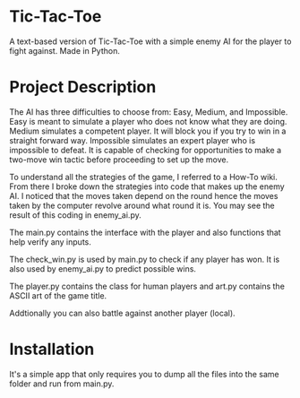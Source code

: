 # Tic-Tac-Toe
A text-based version of Tic-Tac-Toe with a simple enemy AI for the player to fight against. Made in Python.

# Project Description
The AI has three difficulties to choose from: Easy, Medium, and Impossible. Easy is meant to simulate a player who does not know what they are doing. Medium simulates a competent player. It will block you if you try to win in a straight forward way. Impossible simulates an expert player who is impossible to defeat. It is capable of checking for opportunities to make a two-move win tactic before proceeding to set up the move.

To understand all the strategies of the game, I referred to a How-To wiki. From there I broke down the strategies into code that makes up the enemy AI. I noticed that the moves taken depend on the round hence the moves taken by the computer revolve around what round it is. You may see the result of this coding in enemy_ai.py.

The main.py contains the interface with the player and also functions that help verify any inputs.

The check_win.py is used by main.py to check if any player has won. It is also used by enemy_ai.py to predict possible wins.

The player.py contains the class for human players and art.py contains the ASCII art of the game title.

Addtionally you can also battle against another player (local).

# Installation
It's a simple app that only requires you to dump all the files into the same folder and run from main.py.
